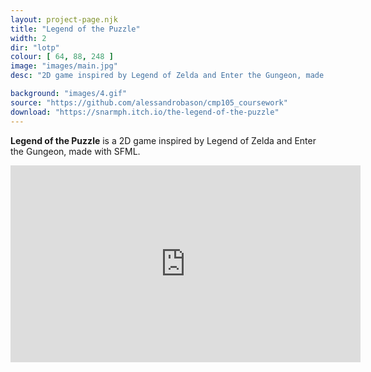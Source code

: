 ```yaml
---
layout: project-page.njk
title: "Legend of the Puzzle"
width: 2
dir: "lotp"
colour: [ 64, 88, 248 ]
image: "images/main.jpg"
desc: "2D game inspired by Legend of Zelda and Enter the Gungeon, made with SFML. "

background: "images/4.gif"
source: "https://github.com/alessandrobason/cmp105_coursework"
download: "https://snarmph.itch.io/the-legend-of-the-puzzle"
---
```


**Legend of the Puzzle** is a 2D game inspired by Legend of Zelda and Enter the Gungeon, made with SFML. 

<iframe class="youtube" width="560" height="315" src="https://www.youtube.com/embed/5UdITd4y0IE?si=oGTJk0iaA5Y3TVCW" title="YouTube video player" frameborder="0" allow="accelerometer; autoplay; clipboard-write; encrypted-media; gyroscope; picture-in-picture; web-share" referrerpolicy="strict-origin-when-cross-origin" allowfullscreen></iframe>